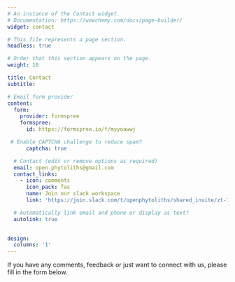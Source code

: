 ```yaml
---
# An instance of the Contact widget.
# Documentation: https://wowchemy.com/docs/page-builder/
widget: contact

# This file represents a page section.
headless: true

# Order that this section appears on the page.
weight: 10

title: Contact
subtitle:

# Email form provider
content:
  form:
    provider: formspree
    formspree:
      id: https://formspree.io/f/myyoawwj

 # Enable CAPTCHA challenge to reduce spam?
      captcha: true

  # Contact (edit or remove options as required)
  email: open.phytoliths@gmail.com
  contact_links:
    - icon: comments
      icon_pack: fas
      name: Join our slack workspace
      link: 'https://join.slack.com/t/openphytoliths/shared_invite/zt-1akxgco84-cz4Dii0Q5gXeb9J49UgYoQ'

  # Automatically link email and phone or display as text?
  autolink: true

 
design:
  columns: '1'
---
```


If you have any comments, feedback or just want to connect with us, please fill in the form below. 
